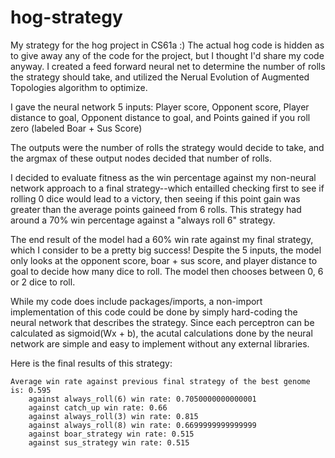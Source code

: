 # hog-strategy
My strategy for the hog project in CS61a :)
The actual hog code is hidden as to give away any of the code for the project, but I thought I'd share my code anyway.
I created a feed forward neural net to determine the number of rolls the strategy should take, and utilized the Nerual Evolution of Augmented Topologies algorithm to optimize. 

I gave the neural network 5 inputs: Player score, Opponent score, Player distance to goal, Opponent distance to goal, and Points gained if you roll zero (labeled Boar + Sus Score)

The outputs were the number of rolls the strategy would decide to take, and the argmax of these output nodes decided that number of rolls.

I decided to evaluate fitness as the win percentage against my non-neural network approach to a final strategy--which entailled checking first to see if rolling 0 dice would lead to a victory, then seeing if this point gain was greater than the average points gaineed from 6 rolls. This strategy had around a 70% win percentage against a "always roll 6" strategy.

The end result of the model had a 60% win rate against my final strategy, which I consider to be a pretty big success! Despite the 5 inputs, the model only looks at the opponent score, boar + sus score, and player distance to goal to decide how many dice to roll. The model then chooses between 0, 6 or 2 dice to roll.

While my code does include packages/imports, a non-import implementation of this code could be done by simply hard-coding the neural network that describes the strategy. Since each perceptron can be calculated as sigmoid(Wx + b), the acutal calculations done by the neural network are simple and easy to implement without any external libraries. 

Here is the final results of this strategy:
```
Average win rate against previous final strategy of the best genome is: 0.595
    against always_roll(6) win rate: 0.7050000000000001
    against catch_up win rate: 0.66
    against always_roll(3) win rate: 0.815
    against always_roll(8) win rate: 0.6699999999999999
    against boar_strategy win rate: 0.515
    against sus_strategy win rate: 0.515
```
